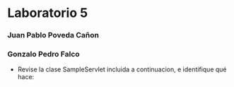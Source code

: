 # Laboratorio 5
### Juan Pablo Poveda Cañon
### Gonzalo Pedro Falco


*  Revise la clase SampleServlet incluida a continuacion, e identifique qué hace:
